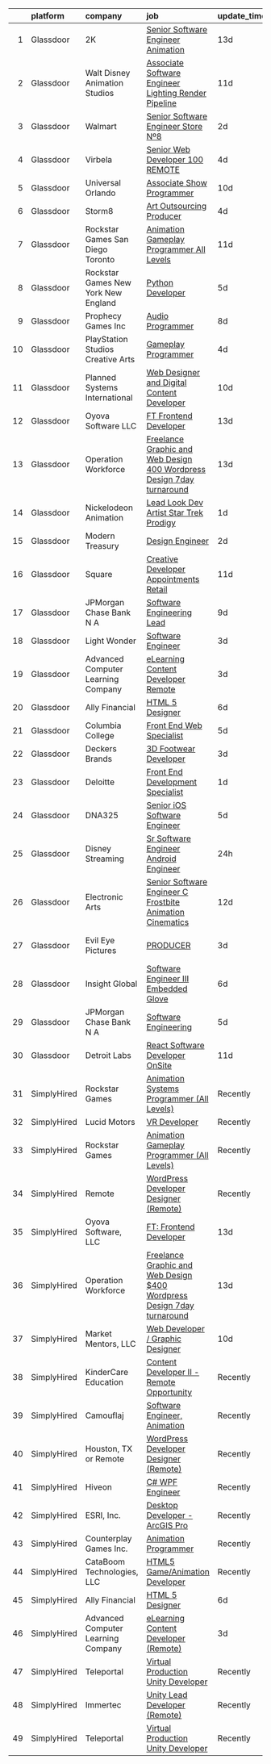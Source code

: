 

|    | platform    | company                               | job                                                                                                                                                                                                                                                                                                                                                                                                                                                                                                                                                                                                                                                                                                                                                                                                                                                          | update_time   | location                 |
|---:|:------------|:--------------------------------------|:-------------------------------------------------------------------------------------------------------------------------------------------------------------------------------------------------------------------------------------------------------------------------------------------------------------------------------------------------------------------------------------------------------------------------------------------------------------------------------------------------------------------------------------------------------------------------------------------------------------------------------------------------------------------------------------------------------------------------------------------------------------------------------------------------------------------------------------------------------------|:--------------|:-------------------------|
|  1 | Glassdoor   | 2K                                    | [Senior Software Engineer  Animation ](https://www.glassdoor.com/partner/jobListing.htm?pos=128&ao=1136043&s=58&guid=00000180efb54cfd878b2bc9beec30fa&src=GD_JOB_AD&t=SR&vt=w&ea=1&cs=1_c3bd52bf&cb=1653289078279&jobListingId=1007849732015&jrtk=3-0-1g3nraj93pv0m801-1g3nraj9g2cgi000-2fbd1134c72bb475-)                                                                                                                                                                                                                                                                                                                                                                                                                                                                                                                                                   | 13d           | Agoura Hills, CA         |
|  2 | Glassdoor   | Walt Disney Animation Studios         | [Associate Software Engineer   Lighting   Render Pipeline](https://www.glassdoor.com/partner/jobListing.htm?pos=121&ao=1136043&s=58&guid=00000180efb54cfd878b2bc9beec30fa&src=GD_JOB_AD&t=SR&vt=w&cs=1_51315e6f&cb=1653289078278&jobListingId=1007854127590&jrtk=3-0-1g3nraj93pv0m801-1g3nraj9g2cgi000-c6220d8ed1519c63-)                                                                                                                                                                                                                                                                                                                                                                                                                                                                                                                                    | 11d           | Burbank, CA              |
|  3 | Glassdoor   | Walmart                               | [Senior Software Engineer   Store Nº8](https://www.glassdoor.com/partner/jobListing.htm?pos=129&ao=1136043&s=58&guid=00000180efb54cfd878b2bc9beec30fa&src=GD_JOB_AD&t=SR&vt=w&cs=1_e5df2776&cb=1653289078279&jobListingId=1007879425807&jrtk=3-0-1g3nraj93pv0m801-1g3nraj9g2cgi000-0aae2644da4ad420-)                                                                                                                                                                                                                                                                                                                                                                                                                                                                                                                                                        | 2d            | Redmond, WA              |
|  4 | Glassdoor   | Virbela                               | [Senior Web Developer   100  REMOTE](https://www.glassdoor.com/partner/jobListing.htm?pos=110&ao=1136043&s=58&guid=00000180efb54cfd878b2bc9beec30fa&src=GD_JOB_AD&t=SR&vt=w&cs=1_fe9eaec9&cb=1653289078277&jobListingId=1007873315003&jrtk=3-0-1g3nraj93pv0m801-1g3nraj9g2cgi000-690a1d8148484145-)                                                                                                                                                                                                                                                                                                                                                                                                                                                                                                                                                          | 4d            | Springfield, IL          |
|  5 | Glassdoor   | Universal Orlando                     | [Associate Show Programmer](https://www.glassdoor.com/partner/jobListing.htm?pos=113&ao=1136043&s=58&guid=00000180efb54cfd878b2bc9beec30fa&src=GD_JOB_AD&t=SR&vt=w&cs=1_7b717762&cb=1653289078277&jobListingId=1007857165484&jrtk=3-0-1g3nraj93pv0m801-1g3nraj9g2cgi000-5a56895402847c1d-)                                                                                                                                                                                                                                                                                                                                                                                                                                                                                                                                                                   | 10d           | Orlando, FL              |
|  6 | Glassdoor   | Storm8                                | [Art Outsourcing Producer](https://www.glassdoor.com/partner/jobListing.htm?pos=118&ao=1136043&s=58&guid=00000180efb54cfd878b2bc9beec30fa&src=GD_JOB_AD&t=SR&vt=w&ea=1&cs=1_1c1097f1&cb=1653289078278&jobListingId=1007873732839&jrtk=3-0-1g3nraj93pv0m801-1g3nraj9g2cgi000-4cdd920598f97298-)                                                                                                                                                                                                                                                                                                                                                                                                                                                                                                                                                               | 4d            | San Mateo, CA            |
|  7 | Glassdoor   | Rockstar Games San Diego   Toronto    | [Animation Gameplay Programmer  All Levels ](https://www.glassdoor.com/partner/jobListing.htm?pos=112&ao=1136043&s=58&guid=00000180efb54cfd878b2bc9beec30fa&src=GD_JOB_AD&t=SR&vt=w&cs=1_35d620f0&cb=1653289078277&jobListingId=1007855931820&jrtk=3-0-1g3nraj93pv0m801-1g3nraj9g2cgi000-1e85455d1e4042c2-)                                                                                                                                                                                                                                                                                                                                                                                                                                                                                                                                                  | 11d           | Carlsbad, CA             |
|  8 | Glassdoor   | Rockstar Games New York   New England | [Python Developer](https://www.glassdoor.com/partner/jobListing.htm?pos=109&ao=1136043&s=58&guid=00000180efb54cfd878b2bc9beec30fa&src=GD_JOB_AD&t=SR&vt=w&cs=1_4d639f64&cb=1653289078277&jobListingId=1007870548007&jrtk=3-0-1g3nraj93pv0m801-1g3nraj9g2cgi000-3774785b400710bc-)                                                                                                                                                                                                                                                                                                                                                                                                                                                                                                                                                                            | 5d            | New York, NY             |
|  9 | Glassdoor   | Prophecy Games  Inc                   | [Audio Programmer](https://www.glassdoor.com/partner/jobListing.htm?pos=124&ao=1136043&s=58&guid=00000180efb54cfd878b2bc9beec30fa&src=GD_JOB_AD&t=SR&vt=w&ea=1&cs=1_696ac069&cb=1653289078279&jobListingId=1007862828153&jrtk=3-0-1g3nraj93pv0m801-1g3nraj9g2cgi000-b0bc0bb7d107703b-)                                                                                                                                                                                                                                                                                                                                                                                                                                                                                                                                                                       | 8d            | Alpharetta, GA           |
| 10 | Glassdoor   | PlayStation Studios Creative Arts     | [Gameplay Programmer](https://www.glassdoor.com/partner/jobListing.htm?pos=116&ao=1136043&s=58&guid=00000180efb54cfd878b2bc9beec30fa&src=GD_JOB_AD&t=SR&vt=w&ea=1&cs=1_2443a907&cb=1653289078278&jobListingId=1007873860794&jrtk=3-0-1g3nraj93pv0m801-1g3nraj9g2cgi000-795a377b10890620-)                                                                                                                                                                                                                                                                                                                                                                                                                                                                                                                                                                    | 4d            | San Diego, CA            |
| 11 | Glassdoor   | Planned Systems International         | [Web Designer and Digital Content Developer](https://www.glassdoor.com/partner/jobListing.htm?pos=117&ao=1136043&s=58&guid=00000180efb54cfd878b2bc9beec30fa&src=GD_JOB_AD&t=SR&vt=w&cs=1_059c85da&cb=1653289078278&jobListingId=1007857468420&jrtk=3-0-1g3nraj93pv0m801-1g3nraj9g2cgi000-0dfea76896e1e036-)                                                                                                                                                                                                                                                                                                                                                                                                                                                                                                                                                  | 10d           | Arlington, VA            |
| 12 | Glassdoor   | Oyova Software  LLC                   | [FT  Frontend Developer](https://www.glassdoor.com/partner/jobListing.htm?pos=108&ao=1136043&s=58&guid=00000180efb54cfd878b2bc9beec30fa&src=GD_JOB_AD&t=SR&vt=w&ea=1&cs=1_f6006624&cb=1653289078277&jobListingId=1007850157254&jrtk=3-0-1g3nraj93pv0m801-1g3nraj9g2cgi000-e939d1e1df27f395-)                                                                                                                                                                                                                                                                                                                                                                                                                                                                                                                                                                 | 13d           | Jacksonville, FL         |
| 13 | Glassdoor   | Operation Workforce                   | [Freelance Graphic and Web Design  400 Wordpress Design 7day turnaround](https://www.glassdoor.com/partner/jobListing.htm?pos=104&ao=1136043&s=58&guid=00000180efb54cfd878b2bc9beec30fa&src=GD_JOB_AD&t=SR&vt=w&ea=1&cs=1_d451808f&cb=1653289078276&jobListingId=1007849635748&jrtk=3-0-1g3nraj93pv0m801-1g3nraj9g2cgi000-7c0f380b71873eb9-)                                                                                                                                                                                                                                                                                                                                                                                                                                                                                                                 | 13d           | Remote                   |
| 14 | Glassdoor   | Nickelodeon Animation                 | [Lead Look Dev Artist  Star Trek  Prodigy ](https://www.glassdoor.com/partner/jobListing.htm?pos=122&ao=1136043&s=58&guid=00000180efb54cfd878b2bc9beec30fa&src=GD_JOB_AD&t=SR&vt=w&cs=1_711ce0e3&cb=1653289078278&jobListingId=1007881151750&jrtk=3-0-1g3nraj93pv0m801-1g3nraj9g2cgi000-9173e98808274163-)                                                                                                                                                                                                                                                                                                                                                                                                                                                                                                                                                   | 1d            | Burbank, CA              |
| 15 | Glassdoor   | Modern Treasury                       | [Design Engineer](https://www.glassdoor.com/partner/jobListing.htm?pos=120&ao=1136043&s=58&guid=00000180efb54cfd878b2bc9beec30fa&src=GD_JOB_AD&t=SR&vt=w&ea=1&cs=1_b6ab8804&cb=1653289078278&jobListingId=1007879795169&jrtk=3-0-1g3nraj93pv0m801-1g3nraj9g2cgi000-19aded2032309f7c-)                                                                                                                                                                                                                                                                                                                                                                                                                                                                                                                                                                        | 2d            | New York, NY             |
| 16 | Glassdoor   | Square                                | [Creative Developer  Appointments   Retail](https://www.glassdoor.com/partner/jobListing.htm?pos=114&ao=1136043&s=58&guid=00000180efb54cfd878b2bc9beec30fa&src=GD_JOB_AD&t=SR&vt=w&cs=1_b0de3872&cb=1653289078277&jobListingId=1007855946236&jrtk=3-0-1g3nraj93pv0m801-1g3nraj9g2cgi000-aa149789e6fb02d6-)                                                                                                                                                                                                                                                                                                                                                                                                                                                                                                                                                   | 11d           | San Francisco, CA        |
| 17 | Glassdoor   | JPMorgan Chase Bank  N A              | [Software Engineering Lead](https://www.glassdoor.com/partner/jobListing.htm?pos=125&ao=1136043&s=58&guid=00000180efb54cfd878b2bc9beec30fa&src=GD_JOB_AD&t=SR&vt=w&cs=1_b504c245&cb=1653289078279&jobListingId=1007858876276&jrtk=3-0-1g3nraj93pv0m801-1g3nraj9g2cgi000-fa60e1bd16a42c69-)                                                                                                                                                                                                                                                                                                                                                                                                                                                                                                                                                                   | 9d            | New York, NY             |
| 18 | Glassdoor   | Light   Wonder                        | [Software Engineer](https://www.glassdoor.com/partner/jobListing.htm?pos=126&ao=1136043&s=58&guid=00000180efb54cfd878b2bc9beec30fa&src=GD_JOB_AD&t=SR&vt=w&cs=1_31de7ee3&cb=1653289078279&jobListingId=1007877039436&jrtk=3-0-1g3nraj93pv0m801-1g3nraj9g2cgi000-410cc4750bcf7f45-)                                                                                                                                                                                                                                                                                                                                                                                                                                                                                                                                                                           | 3d            | Las Vegas, NV            |
| 19 | Glassdoor   | Advanced Computer Learning Company    | [eLearning Content Developer  Remote ](https://www.glassdoor.com/partner/jobListing.htm?pos=107&ao=1136043&s=58&guid=00000180efb54cfd878b2bc9beec30fa&src=GD_JOB_AD&t=SR&vt=w&ea=1&cs=1_14fc6f35&cb=1653289078277&jobListingId=1007876601847&jrtk=3-0-1g3nraj93pv0m801-1g3nraj9g2cgi000-2bfc82c6c184d51d-)                                                                                                                                                                                                                                                                                                                                                                                                                                                                                                                                                   | 3d            | Remote                   |
| 20 | Glassdoor   | Ally Financial                        | [HTML 5 Designer](https://www.glassdoor.com/partner/jobListing.htm?pos=102&ao=1110586&s=58&guid=00000180efb54cfd878b2bc9beec30fa&src=GD_JOB_AD&t=SR&vt=w&cs=1_4cdcd4b6&cb=1653289078276&jobListingId=1007867391726&cpc=9908D8D4413DBB8A&jrtk=3-0-1g3nraj93pv0m801-1g3nraj9g2cgi000-dd3b86276175e6eb--6NYlbfkN0DJ5QQ_XkAtnGD7OtNJBPWnMWX0-0yeBIg3SyIy7sPtwbzsSHHn3ObDFBkKUa5OGl8y0dJf7yi6WMV9-1iI2ctkQMj36Vqu3nfxqejcT7v8oHdks7-CuL-83cB3HB-Ah8QbIvJPvSePv3qF5JxlHe6ga12IDixKV-S4ha0VC4PGqQLclc_CmhMVoqVLgr6hQhTBbdnCR9lznQKHu4PH6te0ntJ0vF0l__wnXLocAa3hqdXOKQvf3HupVH1_VNU2xLr4aXx5Bsj709SZ8pZXnhFbxe1S-HiTo2-T5buyna7oGNmrmEM6A_fK5uzFNaCB4wzyY1tLTPcUYzwAtFwmAoHahokCKR8VlQu6sHwHaef7qzWHy4lqzIQkRMT0cFT7S3R5hyztcozt0nCZYFyaVgdUfsC9kUZB86oj1MWm8ERg0LRLhuYBf3_GSA6o9HeyPLcW2cGuk6AVJYLPwfIVEVIy1wuA7GFXNSOY543JCkvNPw%3D%3D)                            | 6d            | Charlotte, NC            |
| 21 | Glassdoor   | Columbia College                      | [Front End Web Specialist](https://www.glassdoor.com/partner/jobListing.htm?pos=127&ao=1136043&s=58&guid=00000180efb54cfd878b2bc9beec30fa&src=GD_JOB_AD&t=SR&vt=w&ea=1&cs=1_60bb57fc&cb=1653289078279&jobListingId=1007870574594&jrtk=3-0-1g3nraj93pv0m801-1g3nraj9g2cgi000-59535250de41491a-)                                                                                                                                                                                                                                                                                                                                                                                                                                                                                                                                                               | 5d            | Columbia, MO             |
| 22 | Glassdoor   | Deckers Brands                        | [3D Footwear Developer](https://www.glassdoor.com/partner/jobListing.htm?pos=105&ao=1136043&s=58&guid=00000180efb54cfd878b2bc9beec30fa&src=GD_JOB_AD&t=SR&vt=w&cs=1_6f5502f5&cb=1653289078276&jobListingId=1007877117064&jrtk=3-0-1g3nraj93pv0m801-1g3nraj9g2cgi000-2df42510bfbdbca9-)                                                                                                                                                                                                                                                                                                                                                                                                                                                                                                                                                                       | 3d            | Goleta, CA               |
| 23 | Glassdoor   | Deloitte                              | [Front End Development Specialist](https://www.glassdoor.com/partner/jobListing.htm?pos=106&ao=1136043&s=58&guid=00000180efb54cfd878b2bc9beec30fa&src=GD_JOB_AD&t=SR&vt=w&cs=1_3eec0c41&cb=1653289078276&jobListingId=1007880955972&jrtk=3-0-1g3nraj93pv0m801-1g3nraj9g2cgi000-94f8261d09879c58-)                                                                                                                                                                                                                                                                                                                                                                                                                                                                                                                                                            | 1d            | Birmingham, AL           |
| 24 | Glassdoor   | DNA325                                | [Senior iOS Software Engineer](https://www.glassdoor.com/partner/jobListing.htm?pos=123&ao=1136043&s=58&guid=00000180efb54cfd878b2bc9beec30fa&src=GD_JOB_AD&t=SR&vt=w&ea=1&cs=1_2124618e&cb=1653289078279&jobListingId=1007871555738&jrtk=3-0-1g3nraj93pv0m801-1g3nraj9g2cgi000-a6c6d7f3c6b18f35-)                                                                                                                                                                                                                                                                                                                                                                                                                                                                                                                                                           | 5d            | Remote                   |
| 25 | Glassdoor   | Disney Streaming                      | [Sr  Software Engineer   Android Engineer](https://www.glassdoor.com/partner/jobListing.htm?pos=101&ao=1110586&s=58&guid=00000180efb54cfd878b2bc9beec30fa&src=GD_JOB_AD&t=SR&vt=w&cs=1_f809d1af&cb=1653289078275&jobListingId=1007883599634&cpc=65CC663E25211861&jrtk=3-0-1g3nraj93pv0m801-1g3nraj9g2cgi000-e08115f388b82129--6NYlbfkN0DAFTyt7pbDCC2JPO79CSdi1dIb81yjczP5qsKcZIxgiYm3-7g-689UM0rgypL64cprnEcHL9e9uTYLgP21ljcrcQiltk5qfyo0I6nIngzQkaL-qDhzSqufhfIRZHMiCJas1jdXIDbzQEWJ4DS_c2JTwPqGokDJdS_YtWVXCpGz5C0DyTx42aufMYwVVh-k_l1S46-V-OleT8jB1QP1asL957tpLatNWmXOF7Gb6J9ghFu4URAbyc_0oRcKhOkn1Ei22ElkuZ3rH1D1ppqST0HzxRL2z11SiTI-pD4LqGEzRoYvVeMOtswNjien11zzD0TunMXxhEAmOoa4FVnpDyKeNTM5pxobd0TFKujIKuHdjU_IArcSdhxYI9inNVzAKF9m4xNjJWJ1HLOtJa-pnNt6vldoas1RN8xW0Opaqsknp6r8EvG2iReP)                                                               | 24h           | Waynesfield, OH          |
| 26 | Glassdoor   | Electronic Arts                       | [Senior Software Engineer  C      Frostbite Animation   Cinematics](https://www.glassdoor.com/partner/jobListing.htm?pos=130&ao=1136043&s=58&guid=00000180efb54cfd878b2bc9beec30fa&src=GD_JOB_AD&t=SR&vt=w&cs=1_4d240a2c&cb=1653289078280&jobListingId=1007851257416&jrtk=3-0-1g3nraj93pv0m801-1g3nraj9g2cgi000-201b8717fc129760-)                                                                                                                                                                                                                                                                                                                                                                                                                                                                                                                           | 12d           | Seattle, WA              |
| 27 | Glassdoor   | Evil Eye Pictures                     | [PRODUCER](https://www.glassdoor.com/partner/jobListing.htm?pos=119&ao=1136043&s=58&guid=00000180efb54cfd878b2bc9beec30fa&src=GD_JOB_AD&t=SR&vt=w&cs=1_d6a4b69d&cb=1653289078278&jobListingId=1007877740014&jrtk=3-0-1g3nraj93pv0m801-1g3nraj9g2cgi000-919e754d8829177d-)                                                                                                                                                                                                                                                                                                                                                                                                                                                                                                                                                                                    | 3d            | San Francisco, CA        |
| 28 | Glassdoor   | Insight Global                        | [Software Engineer III  Embedded Glove ](https://www.glassdoor.com/partner/jobListing.htm?pos=103&ao=1110586&s=58&guid=00000180efb54cfd878b2bc9beec30fa&src=GD_JOB_AD&t=SR&vt=w&cs=1_e59f6253&cb=1653289078276&jobListingId=1007867855589&cpc=FA84DF7EA1EC2398&jrtk=3-0-1g3nraj93pv0m801-1g3nraj9g2cgi000-f41365286af6a02c--6NYlbfkN0BKkHZu3wF05EeDimN_p6sYpKCMArvwa95YdH7UpkaBCqc7l59Erwqcl-ZxWPl_M-kaU9dpV5p9ZK8-qi5PU7qfIVvJayXO7ev7RsZPWRUICQybeeCWMMx4855Jh2L6IDIFnIIgiKvrKtXpIRRP-JKL5vEL3CnBtcYjQDJ8FLZpRbC5Q_gtYm7pEJbNWFU1kw3YPK3mwB3FrqMGO1EfvBCWN-Pg4eYtbj5wFYvyzpo1ajrVIGxkPoOfXeRUOrwzyZz886cgB2qLl2ZPD44m2FAyhpBvfdvsWjlHI2MyZWaDvLMn1oARXC7glMdz_m_PsgU6V6QmbE3DPZ7tpq6dYbnzf-7mabJtJ0R0rqFIDJxALzP-3tT_bxfPOUPVvWYCc5uFA8F388HJ3yjMWJtA97-GGlhSqlreFMQ7IY-JoxLVZ6V7fuN_tm5NsQQFXl3B4GPp5rVbeKwMbhj5cgkivIahYwemOaC8Z56j9OLWWQC7z6_suzg5IssD) | 6d            | Redmond, WA              |
| 29 | Glassdoor   | JPMorgan Chase Bank  N A              | [Software Engineering](https://www.glassdoor.com/partner/jobListing.htm?pos=111&ao=1136043&s=58&guid=00000180efb54cfd878b2bc9beec30fa&src=GD_JOB_AD&t=SR&vt=w&cs=1_296168b7&cb=1653289078277&jobListingId=1007868683442&jrtk=3-0-1g3nraj93pv0m801-1g3nraj9g2cgi000-beaab319dfe9eb4c-)                                                                                                                                                                                                                                                                                                                                                                                                                                                                                                                                                                        | 5d            | Columbus, OH             |
| 30 | Glassdoor   | Detroit Labs                          | [React Software Developer   OnSite](https://www.glassdoor.com/partner/jobListing.htm?pos=115&ao=1136043&s=58&guid=00000180efb54cfd878b2bc9beec30fa&src=GD_JOB_AD&t=SR&vt=w&cs=1_9d42bb9f&cb=1653289078278&jobListingId=1007854947973&jrtk=3-0-1g3nraj93pv0m801-1g3nraj9g2cgi000-19d51857c7d8adde-)                                                                                                                                                                                                                                                                                                                                                                                                                                                                                                                                                           | 11d           | Remote                   |
| 31 | SimplyHired | Rockstar Games                        | [Animation Systems Programmer (All Levels)](https://www.simplyhired.com/job/kIn0DJYE1zYrW76JyclHBG42zmNgigknVu5oW39BVNYbZZb9tj62Qg?q=animation+developer)                                                                                                                                                                                                                                                                                                                                                                                                                                                                                                                                                                                                                                                                                                    | Recently      | Carlsbad, CA +1 location |
| 32 | SimplyHired | Lucid Motors                          | [VR Developer](https://www.simplyhired.com/job/eaDreYEFg_GEwlxXQXaZV5b1lnd4Hmw8SuOosMEnE2XOESSztBF5Yg?q=animation+developer)                                                                                                                                                                                                                                                                                                                                                                                                                                                                                                                                                                                                                                                                                                                                 | Recently      | Newark, CA               |
| 33 | SimplyHired | Rockstar Games                        | [Animation Gameplay Programmer (All Levels)](https://www.simplyhired.com/job/1pSEzXWP6p8ML9piAakVgJAIWzA9LrjPxi3CLE-MLJDKJMG2jk5IcQ?q=animation+developer)                                                                                                                                                                                                                                                                                                                                                                                                                                                                                                                                                                                                                                                                                                   | Recently      | Carlsbad, CA             |
| 34 | SimplyHired | Remote                                | [WordPress Developer Designer (Remote)](https://www.simplyhired.com/job/vCmXXL4JGKGV5eNVuHA7oB8PSm-NsHdC9WQISU8OzQ6fl4_GaHZp9A?q=animation+developer)                                                                                                                                                                                                                                                                                                                                                                                                                                                                                                                                                                                                                                                                                                        | Recently      | United States            |
| 35 | SimplyHired | Oyova Software, LLC                   | [FT: Frontend Developer](https://www.simplyhired.com/job/ZAnt8UfTlaSttmFx99g8nG5BGNrVm5Hn2GapL-EdihTIVYH9R56bcg?q=animation+developer)                                                                                                                                                                                                                                                                                                                                                                                                                                                                                                                                                                                                                                                                                                                       | 13d           | Jacksonville, FL         |
| 36 | SimplyHired | Operation Workforce                   | [Freelance Graphic and Web Design $400 Wordpress Design 7day turnaround](https://www.simplyhired.com/job/Ld4qJ6_gWEUrDm348xn6P4fGxpnWZI5z_EXHT_11zw1EFlhv59CbPw?q=animation+developer)                                                                                                                                                                                                                                                                                                                                                                                                                                                                                                                                                                                                                                                                       | 13d           | Remote                   |
| 37 | SimplyHired | Market Mentors, LLC                   | [Web Developer / Graphic Designer](https://www.simplyhired.com/job/GEjUQW0-Oebc7SkhsMVvbDKn0leu9qAa5CAmB1XnPcAPKrFAFICkKQ?q=animation+developer)                                                                                                                                                                                                                                                                                                                                                                                                                                                                                                                                                                                                                                                                                                             | 10d           | Springfield, MA          |
| 38 | SimplyHired | KinderCare Education                  | [Content Developer II - Remote Opportunity](https://www.simplyhired.com/job/AEnij6LsWIKC72Y3kHSjRlh0CR3AYtIICfh70LGkGFhuplVgIHHuiA?q=animation+developer)                                                                                                                                                                                                                                                                                                                                                                                                                                                                                                                                                                                                                                                                                                    | Recently      | Portland, OR             |
| 39 | SimplyHired | Camouflaj                             | [Software Engineer, Animation](https://www.simplyhired.com/job/I7Pe06cQBKNKst3_QqJLkjdkRsf4uCah-jbWdAldg4MVxC5dSf5tuA?q=animation+developer)                                                                                                                                                                                                                                                                                                                                                                                                                                                                                                                                                                                                                                                                                                                 | Recently      | Remote                   |
| 40 | SimplyHired | Houston, TX or Remote                 | [WordPress Developer Designer (Remote)](https://www.simplyhired.com/job/h5NIRqnG6nzwtBLlFlrT64773r4CAOGZWfW6vATD8Z8CzAc7NchDIg?q=animation+developer)                                                                                                                                                                                                                                                                                                                                                                                                                                                                                                                                                                                                                                                                                                        | Recently      | The Woodlands, TX        |
| 41 | SimplyHired | Hiveon                                | [C# WPF Engineer](https://www.simplyhired.com/job/L__0rqlt2gtLmbPJdDDGlWt34MvJ3QoFQzb0n4U7aIPDMFe0VMzMmg?q=animation+developer)                                                                                                                                                                                                                                                                                                                                                                                                                                                                                                                                                                                                                                                                                                                              | Recently      | Remote                   |
| 42 | SimplyHired | ESRI, Inc.                            | [Desktop Developer - ArcGIS Pro](https://www.simplyhired.com/job/Pn0jlgPOSBBY-nMbXrtFeV4yvqyMnKMGCwWZz4L1Vtp9irTKUDf2Rg?q=animation+developer)                                                                                                                                                                                                                                                                                                                                                                                                                                                                                                                                                                                                                                                                                                               | Recently      | Remote                   |
| 43 | SimplyHired | Counterplay Games Inc.                | [Animation Programmer](https://www.simplyhired.com/job/ja01lGWLinKLuR563KA6A4U8WQhuf1FHnXZkvmF_Ju9Z07Y3VkVtsQ?q=animation+developer)                                                                                                                                                                                                                                                                                                                                                                                                                                                                                                                                                                                                                                                                                                                         | Recently      | Remote                   |
| 44 | SimplyHired | CataBoom Technologies, LLC            | [HTML5 Game/Animation Developer](https://www.simplyhired.com/job/rcD9kqRruTFu3sLPN7RcYmKqhwYda35Xkfl4DXnDIh1VgwPtoMUoDw?q=animation+developer)                                                                                                                                                                                                                                                                                                                                                                                                                                                                                                                                                                                                                                                                                                               | Recently      | Richardson, TX           |
| 45 | SimplyHired | Ally Financial                        | [HTML 5 Designer](https://www.simplyhired.com/job/nALAXYnSAULwPR4KKgCZeqMUxMlWYaSjM_gmb7Oh6XqDXaVFXYnmZg?q=animation+developer)                                                                                                                                                                                                                                                                                                                                                                                                                                                                                                                                                                                                                                                                                                                              | 6d            | Charlotte, NC            |
| 46 | SimplyHired | Advanced Computer Learning Company    | [eLearning Content Developer (Remote)](https://www.simplyhired.com/job/GqIwt9cdd76Lj5ld3QIyyHZBVfwOTQD_l0LpCDRyIQzlPIXMCMPJ9Q?q=animation+developer)                                                                                                                                                                                                                                                                                                                                                                                                                                                                                                                                                                                                                                                                                                         | 3d            | Remote                   |
| 47 | SimplyHired | Teleportal                            | [Virtual Production Unity Developer](https://www.simplyhired.com/job/Oqgd_L_coon3BX8bryJSEXwrPeKbq4zQCLFjsZR4_Rvob2qoMAlfWw?q=animation+developer)                                                                                                                                                                                                                                                                                                                                                                                                                                                                                                                                                                                                                                                                                                           | Recently      | United States            |
| 48 | SimplyHired | Immertec                              | [Unity Lead Developer (Remote)](https://www.simplyhired.com/job/eS_8PQNjGkR23chBzzVcxwmdxh73H3ZRuNaFuKCYNPp62R15t-iGcw?q=animation+developer)                                                                                                                                                                                                                                                                                                                                                                                                                                                                                                                                                                                                                                                                                                                | Recently      | United States            |
| 49 | SimplyHired | Teleportal                            | [Virtual Production Unity Developer](https://www.simplyhired.com/job/Oqgd_L_coon3BX8bryJSEXwrPeKbq4zQCLFjsZR4_Rvob2qoMAlfWw?q=animation+developer)                                                                                                                                                                                                                                                                                                                                                                                                                                                                                                                                                                                                                                                                                                           | Recently      | United States            |